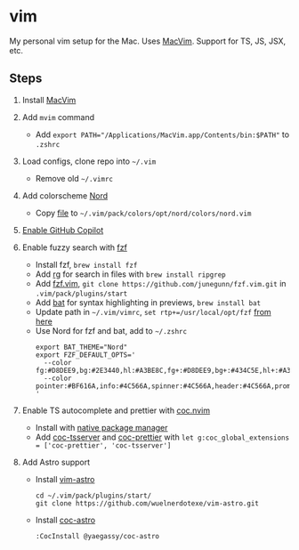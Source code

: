 # vim

My personal vim setup for the Mac. Uses [MacVim](https://macvim.org). Support for TS, JS, JSX, etc.

## Steps

1. Install [MacVim](https://macvim.org)

2. Add `mvim` command

   - Add `export PATH="/Applications/MacVim.app/Contents/bin:$PATH"` to `.zshrc`

3. Load configs, clone repo into `~/.vim`

   - Remove old `~/.vimrc`

4. Add colorscheme [Nord](https://github.com/nordtheme/vim/tree/main)

   - Copy [file](https://github.com/nordtheme/vim/blob/main/colors/nord.vim) to `~/.vim/pack/colors/opt/nord/colors/nord.vim`

5. [Enable GitHub Copilot](https://docs.github.com/en/copilot/getting-started-with-github-copilot?tool=vimneovim)

6. Enable fuzzy search with [fzf](https://github.com/junegunn/fzf)

   - Install fzf, `brew install fzf`
   - Add [rg](https://github.com/BurntSushi/ripgrep) for search in files with `brew install ripgrep`
   - Add [fzf.vim](https://github.com/junegunn/fzf.vim), `git clone https://github.com/junegunn/fzf.vim.git` in `.vim/pack/plugins/start`
   - Add [bat](https://github.com/sharkdp/bat) for syntax highlighting in previews, `brew install bat`
   - Update path in `~/.vim/vimrc`, `set rtp+=/usr/local/opt/fzf` [from here](https://github.com/junegunn/fzf/blob/master/README-VIM.md#installation)
   - Use Nord for fzf and bat, add to `~/.zshrc`
     ```
     export BAT_THEME="Nord"
     export FZF_DEFAULT_OPTS='
       --color fg:#D8DEE9,bg:#2E3440,hl:#A3BE8C,fg+:#D8DEE9,bg+:#434C5E,hl+:#A3BE8C
       --color pointer:#BF616A,info:#4C566A,spinner:#4C566A,header:#4C566A,prompt:#81A1C1,marker:#EBCB8B
     '
     ```

7. Enable TS autocomplete and prettier with [coc.nvim](https://github.com/neoclide/coc.nvim)

   - Install with [native package manager](https://github.com/neoclide/coc.nvim/wiki/Install-coc.nvim#using-vim8s-native-package-manager)
   - Add [coc-tsserver](https://github.com/neoclide/coc-tsserver) and [coc-prettier](https://github.com/neoclide/coc-prettier) with `let g:coc_global_extensions = ['coc-prettier', 'coc-tsserver']`

8. Add Astro support

   - Install [vim-astro](https://github.com/wuelnerdotexe/vim-astro)
     ```
     cd ~/.vim/pack/plugins/start/
     git clone https://github.com/wuelnerdotexe/vim-astro.git
     ```
   - Install [coc-astro](https://github.com/yaegassy/coc-astro)
     ```
     :CocInstall @yaegassy/coc-astro
     ```

